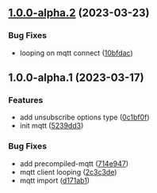 ## [1.0.0-alpha.2](https://github.com/flow-build/react-mqtt-workflow-manager/compare/v1.0.0-alpha.1...v1.0.0-alpha.2) (2023-03-23)


### Bug Fixes

* looping on mqtt connect ([10bfdac](https://github.com/flow-build/react-mqtt-workflow-manager/commit/10bfdac39bedff6027b4d28f0fb09273a7ea1925))

## 1.0.0-alpha.1 (2023-03-17)


### Features

* add unsubscribe options type ([0c1bf0f](https://github.com/flow-build/react-mqtt-workflow-manager/commit/0c1bf0fc9d9403bebffd01a0644f5b72e31dc8bb))
* init mqtt ([5239dd3](https://github.com/flow-build/react-mqtt-workflow-manager/commit/5239dd3ad2105ff81a39986bbc34b1efa3054a0d))


### Bug Fixes

* add precompiled-mqtt ([714e947](https://github.com/flow-build/react-mqtt-workflow-manager/commit/714e947c8c4bdf20b459a25640dcd3eab9f7d584))
* mqtt client looping ([2c3c3de](https://github.com/flow-build/react-mqtt-workflow-manager/commit/2c3c3ded4af65034e667f0cd4c18353e29532842))
* mqtt import ([d171ab1](https://github.com/flow-build/react-mqtt-workflow-manager/commit/d171ab12e6792aa8500221d6bbf646b9cb76d9a7))
